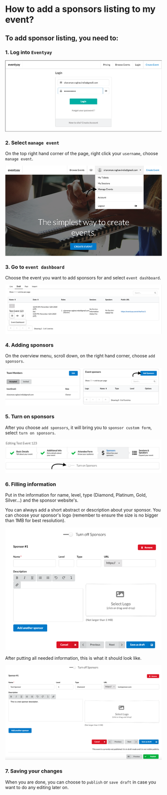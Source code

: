 # How to add a sponsors listing to my event?


##  To add sponsor listing, you need to: 


### 1. Log into `Eventyay`


![Logging-in](/images/How-to-add-sponsors-listing-to-my-event-1.png)


### 2. Select `manage event`


On the top right hand corner of the page, right click your `username`, choose `manage event`. 


![Manage-event-dropdown](/images/How-to-add-sponsors-listing-to-my-event-2.png)


### 3. Go to `event dashboard`

Choose the event you want to add sponsors for and select `event dashboard`. 


![Clicking-event-dashboard](/images/How-to-add-sponsors-listing-to-my-event-3.png)


### 4. Adding sponsors


On the overview menu, scroll down, on the right hand corner, choose `add sponsors`. 


![Adding sponsors](/images/How-to-add-sponsors-listing-to-my-event-4.png)


### 5. Turn on sponsors


After you choose `add sponsors`, it will bring you to `sponsor custom form`, select `turn on sponsors`.


![Turn-on-sponsors](/images/How-to-add-sponsors-listing-to-my-event-5.png)



### 6. Filling information 


Put in the information for name, level, type (Diamond, Platinum, Gold, Silver...) and the sponsor website's. 


You can always add a short abstract or description about your sponsor. You can choose your sponsor's logo (remember to ensure the size is no bigger than 1MB for best resolution).


![Adding-Sponsor-information](/images/How-to-add-sponsors-listing-to-my-event-6.png)


After putting all needed information, this is what it should look like.


![After-adding-Sponsor-information](/images/How-to-add-sponsors-listing-to-my-event-7.png)


### 7. Saving your changes 


When you are done, you can choose to `publish` or `save draft` in case you want to do any editing later on. 
